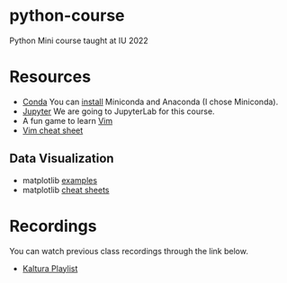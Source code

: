 # python-course
Python Mini course taught at IU 2022


# Resources
* [Conda](https://docs.conda.io/en/latest/)  You can [install](https://docs.conda.io/projects/conda/en/latest/user-guide/install/index.html) Miniconda and Anaconda (I chose Miniconda).
* [Jupyter](https://jupyter.org)  We are going to JupyterLab for this course.
* A fun game to learn [Vim](https://vim-adventures.com)
* [Vim cheat sheet](https://vim.rtorr.com)

## Data Visualization

* matplotlib [examples](https://matplotlib.org/stable/gallery/index)
* matplotlib [cheat sheets](https://matplotlib.org/cheatsheets/)

# Recordings

You can watch previous class recordings through the link below.

* [Kaltura Playlist](https://iu.mediaspace.kaltura.com/playlist/dedicated/1_bdyniu4w/)
